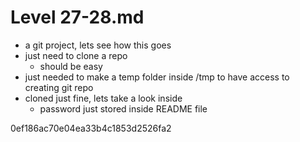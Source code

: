 # Level 27-28.md

- a git project, lets see how this goes
- just need to clone a repo
    - should be easy
- just needed to make a temp folder inside /tmp to have access to creating git repo
- cloned just fine, lets take a look inside
    - password just stored inside README file

0ef186ac70e04ea33b4c1853d2526fa2
